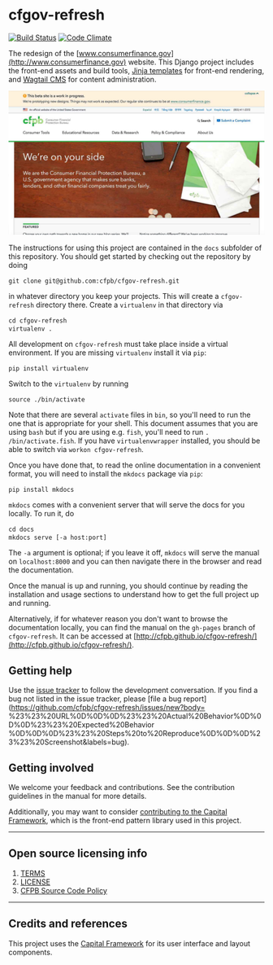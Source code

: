 # cfgov-refresh

[![Build Status](https://travis-ci.org/cfpb/cfgov-refresh.png?branch=flapjack)](https://travis-ci.org/cfpb/cfgov-refresh?branch=flapjack)
[![Code Climate](https://codeclimate.com/github/cfpb/cfgov-refresh.png?branch=flapjack)](https://codeclimate.com/github/cfpb/cfgov-refresh?branch=flapjack)

The redesign of the [www.consumerfinance.gov](http://www.consumerfinance.gov) website.
This Django project includes the front-end assets and build tools,
[Jinja templates](http://jinja.pocoo.org) for front-end rendering,
and [Wagtail CMS](https://wagtail.io) for content administration.

![Screenshot of cfgov-refresh](screenshot.jpg)

The instructions for using this project are contained in the `docs` subfolder of this repository. You should get started by checking out the repository by doing
```
git clone git@github.com:cfpb/cfgov-refresh.git
```
in whatever directory you keep your projects. This will create a `cfgov-refresh` directory there. Create a `virtualenv` in that directory via
```
cd cfgov-refresh
virtualenv .
```
All development on `cfgov-refresh` must take place inside a virtual environment. If you are missing `virtualenv` install it via `pip`:
```
pip install virtualenv
```

Switch to the `virtualenv` by running
```
source ./bin/activate
```
Note that there are several `activate` files in `bin`, so you'll need to run the one that is appropriate for your shell. This document assumes that you are using `bash` but if you are using e.g. `fish`, you'll need to run `. /bin/activate.fish`. If you have `virtualenvwrapper` installed, you should be able to switch via `workon cfgov-refresh`.

Once you have done that, to read the online documentation in a convenient format, you will need to install the `mkdocs` package via `pip`:
```
pip install mkdocs
```
`mkdocs` comes with a convenient server that will serve the docs for you locally. To run it, do
```
cd docs
mkdocs serve [-a host:port]
```
The `-a` argument is optional; if you leave it off, `mkdocs` will serve the manual on `localhost:8000` and you can then navigate there in the browser and read the documentation.

Once the manual is up and running, you should continue by reading the installation and usage sections to understand how to get the full project up and running.

Alternatively, if for whatever reason you don't want to browse the documentation locally, you can find the manual on the `gh-pages` branch of `cfgov-refresh`. It can be accessed at [http://cfpb.github.io/cfgov-refresh/](http://cfpb.github.io/cfgov-refresh/).

## Getting help

Use the [issue tracker](https://github.com/cfpb/cfgov-refresh/issues) to follow the
development conversation.
If you find a bug not listed in the issue tracker,
please [file a bug report](https://github.com/cfpb/cfgov-refresh/issues/new?body=
%23%23%20URL%0D%0D%0D%23%23%20Actual%20Behavior%0D%0D%0D%23%23%20Expected%20Behavior
%0D%0D%0D%23%23%20Steps%20to%20Reproduce%0D%0D%0D%23%23%20Screenshot&labels=bug).

## Getting involved

We welcome your feedback and contributions.
See the contribution guidelines in the manual for more details.

Additionally, you may want to consider
[contributing to the Capital Framework](https://cfpb.github.io/capital-framework/contributing/),
which is the front-end pattern library used in this project.

----

## Open source licensing info
1. [TERMS](TERMS.md)
2. [LICENSE](LICENSE)
3. [CFPB Source Code Policy](https://github.com/cfpb/source-code-policy/)


----

## Credits and references

This project uses the [Capital Framework](https://github.com/cfpb/capital-framework)
for its user interface and layout components.
